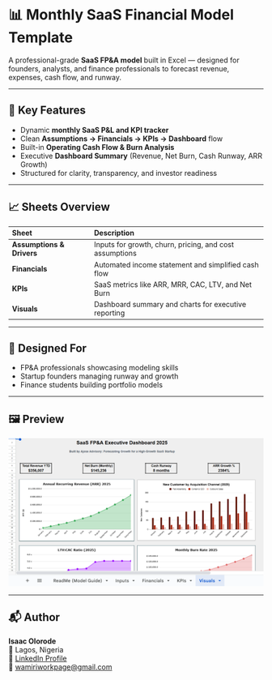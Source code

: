 # 📊 Monthly SaaS Financial Model Template

A professional-grade **SaaS FP&A model** built in Excel — designed for founders, analysts, and finance professionals to forecast revenue, expenses, cash flow, and runway.

---

## 🧩 Key Features

- Dynamic **monthly SaaS P&L and KPI tracker**
- Clean **Assumptions → Financials → KPIs → Dashboard** flow
- Built-in **Operating Cash Flow & Burn Analysis**
- Executive **Dashboard Summary** (Revenue, Net Burn, Cash Runway, ARR Growth)
- Structured for clarity, transparency, and investor readiness

---

## 📈 Sheets Overview

| Sheet | Description |
|:--|:--|
| **Assumptions & Drivers** | Inputs for growth, churn, pricing, and cost assumptions |
| **Financials** | Automated income statement and simplified cash flow |
| **KPIs** | SaaS metrics like ARR, MRR, CAC, LTV, and Net Burn |
| **Visuals** | Dashboard summary and charts for executive reporting |

---

## 🧠 Designed For

- FP&A professionals showcasing modeling skills  
- Startup founders managing runway and growth  
- Finance students building portfolio models  

---

## 🖼️ Preview

![Dashboard Preview](preview.png)

---

## 📬 Author

**Isaac Olorode**  
📍 Lagos, Nigeria  
🔗 [LinkedIn Profile](https://www.linkedin.com/in/isaacolorode)  
📧 wamiriworkpage@gmail.com
